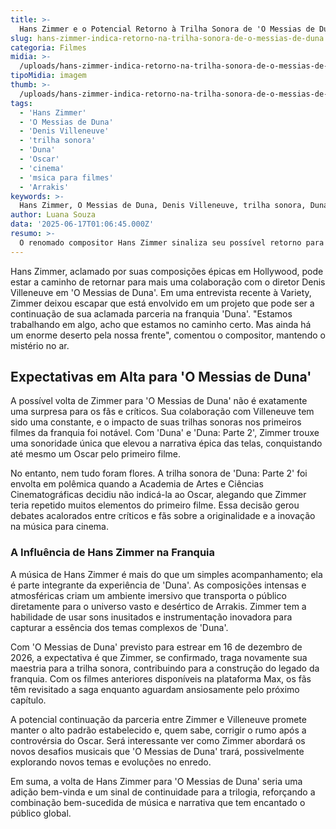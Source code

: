 ```yaml
---
title: >-
  Hans Zimmer e o Potencial Retorno à Trilha Sonora de 'O Messias de Duna'
slug: hans-zimmer-indica-retorno-na-trilha-sonora-de-o-messias-de-duna
categoria: Filmes
midia: >-
  /uploads/hans-zimmer-indica-retorno-na-trilha-sonora-de-o-messias-de-duna-thumb.webp
tipoMidia: imagem
thumb: >-
  /uploads/hans-zimmer-indica-retorno-na-trilha-sonora-de-o-messias-de-duna-thumb.webp
tags:
  - 'Hans Zimmer'
  - 'O Messias de Duna'
  - 'Denis Villeneuve'
  - 'trilha sonora'
  - 'Duna'
  - 'Oscar'
  - 'cinema'
  - 'msica para filmes'
  - 'Arrakis'
keywords: >-
  Hans Zimmer, O Messias de Duna, Denis Villeneuve, trilha sonora, Duna, Oscar, cinema, música para filmes, Arrakis
author: Luana Souza
data: '2025-06-17T01:06:45.000Z'
resumo: >-
  O renomado compositor Hans Zimmer sinaliza seu possível retorno para a trilha sonora de 'O Messias de Duna', colaborando novamente com o diretor Denis Villeneuve. A expectativa é grande, dado o histórico de sucesso da dupla.
---
```


Hans Zimmer, aclamado por suas composições épicas em Hollywood, pode estar a caminho de retornar para mais uma colaboração com o diretor Denis Villeneuve em 'O Messias de Duna'. Em uma entrevista recente à Variety, Zimmer deixou escapar que está envolvido em um projeto que pode ser a continuação de sua aclamada parceria na franquia 'Duna'. "Estamos trabalhando em algo, acho que estamos no caminho certo. Mas ainda há um enorme deserto pela nossa frente", comentou o compositor, mantendo o mistério no ar.

## Expectativas em Alta para 'O Messias de Duna'

A possível volta de Zimmer para 'O Messias de Duna' não é exatamente uma surpresa para os fãs e críticos. Sua colaboração com Villeneuve tem sido uma constante, e o impacto de suas trilhas sonoras nos primeiros filmes da franquia foi notável. Com 'Duna' e 'Duna: Parte 2', Zimmer trouxe uma sonoridade única que elevou a narrativa épica das telas, conquistando até mesmo um Oscar pelo primeiro filme.

No entanto, nem tudo foram flores. A trilha sonora de 'Duna: Parte 2' foi envolta em polêmica quando a Academia de Artes e Ciências Cinematográficas decidiu não indicá-la ao Oscar, alegando que Zimmer teria repetido muitos elementos do primeiro filme. Essa decisão gerou debates acalorados entre críticos e fãs sobre a originalidade e a inovação na música para cinema.

### A Influência de Hans Zimmer na Franquia

A música de Hans Zimmer é mais do que um simples acompanhamento; ela é parte integrante da experiência de 'Duna'. As composições intensas e atmosféricas criam um ambiente imersivo que transporta o público diretamente para o universo vasto e desértico de Arrakis. Zimmer tem a habilidade de usar sons inusitados e instrumentação inovadora para capturar a essência dos temas complexos de 'Duna'.

Com 'O Messias de Duna' previsto para estrear em 16 de dezembro de 2026, a expectativa é que Zimmer, se confirmado, traga novamente sua maestria para a trilha sonora, contribuindo para a construção do legado da franquia. Com os filmes anteriores disponíveis na plataforma Max, os fãs têm revisitado a saga enquanto aguardam ansiosamente pelo próximo capítulo.

A potencial continuação da parceria entre Zimmer e Villeneuve promete manter o alto padrão estabelecido e, quem sabe, corrigir o rumo após a controvérsia do Oscar. Será interessante ver como Zimmer abordará os novos desafios musicais que 'O Messias de Duna' trará, possivelmente explorando novos temas e evoluções no enredo.

Em suma, a volta de Hans Zimmer para 'O Messias de Duna' seria uma adição bem-vinda e um sinal de continuidade para a trilogia, reforçando a combinação bem-sucedida de música e narrativa que tem encantado o público global.